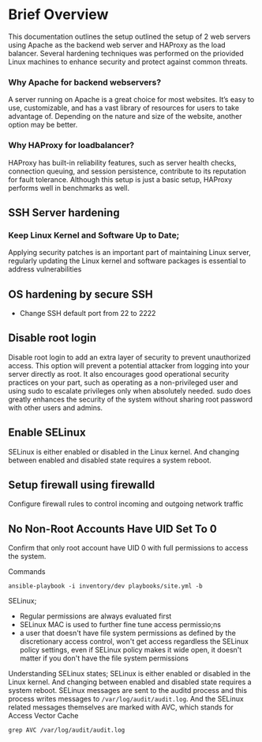 # Brief Overview
This documentation outlines the setup outlined the setup of 2 web servers  using Apache as the backend web server and HAProxy as the load balancer. Several hardening techniques was performed on the priovided Linux machines to enhance security and protect against common threats.

### Why Apache for backend webservers?
A server running on Apache is a great choice for most websites. It’s easy to use, customizable, and has a vast library of resources for users to take advantage of.
Depending on the nature and size of the website, another option may be better.

### Why HAProxy for loadbalancer?
HAProxy has built-in reliability features, such as server health checks, connection queuing, and session persistence, contribute to its reputation for fault tolerance. Although this setup is just a basic setup, HAProxy performs well in benchmarks as well.

## SSH Server hardening

###  Keep Linux Kernel and Software Up to Date;
Applying security patches is an important part of maintaining Linux server, regularly updating the Linux kernel and software packages is essential to address vulnerabilities 

## OS hardening by secure SSH
- Change SSH default port from 22 to 2222

## Disable root login
Disable root login to add an extra layer of security to prevent unauthorized access.
This option will prevent a potential attacker from logging into your server directly as root. It also encourages good operational security practices on your part, such as operating as a non-privileged user and using sudo to escalate privileges only when absolutely needed.
sudo does greatly enhances the security of the system without sharing root password with other users and admins.

## Enable SELinux
SELinux is either enabled or disabled in the Linux kernel. And changing between enabled and disabled state requires a system reboot.

## Setup firewall using firewalld
Configure firewall rules to control incoming and outgoing network traffic

## No Non-Root Accounts Have UID Set To 0
Confirm that only root account have UID 0 with full permissions to access the system.

Commands

`ansible-playbook -i inventory/dev playbooks/site.yml -b`




SELinux;

- Regular permissions are always evaluated first
- SELinux MAC is used to further fine tune access permissio;ns
- a user that doesn't have file system permissions as defined by the discretionary access control, won't get access regardless the SELinux policy settings, even if SELinux policy makes it wide open, it doesn't matter if you don't have the file system permissions

Understanding SELinux states;
SELinux is either enabled or disabled in the Linux kernel. And changing between enabled and disabled state requires a system reboot.
SELinux messages are sent to the auditd process and this process writes messages to `/var/log/audit/audit.log`. And the SELinux related messages themselves are marked with AVC, which stands for Access Vector Cache

`grep AVC /var/log/audit/audit.log`